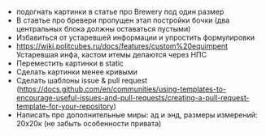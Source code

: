 - подогнать картинки в статье про Brewery под один размер
- В ставтье про бревери пропущен этап постройки бочки (два центральных блока должны оставаться пустыми)
- Избавиться от устаревшей информации и упростить формулировки
- https://wiki.politcubes.ru/docs/features/custom%20equimpent Устаревшая инфа, кастом итемы делаются через НПС
- Переместить картинки в static
- Сделать картинки менее кривыми
- Сделать шаблоны issue & pull request (https://docs.github.com/en/communities/using-templates-to-encourage-useful-issues-and-pull-requests/creating-a-pull-request-template-for-your-repository)
- Написать про дополнительные миры: ад и энд, размеры измерений: 20х20к (не забыть особенности привата) 